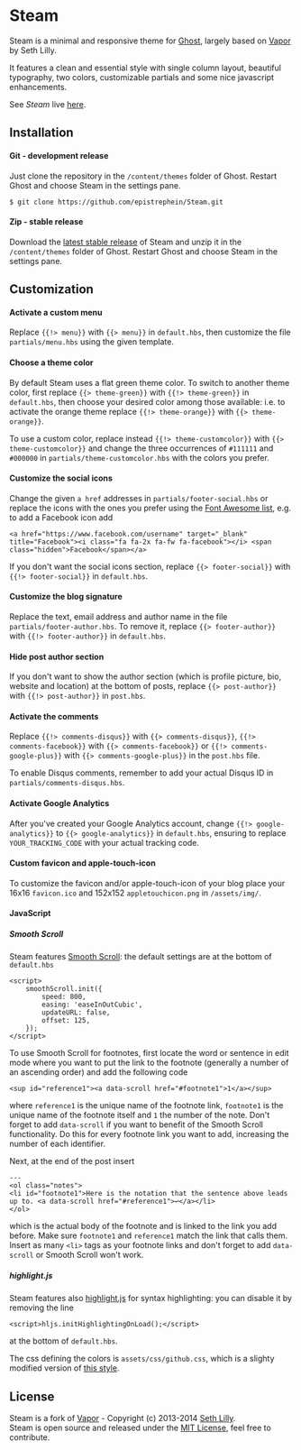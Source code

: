 # Steam
Steam is a minimal and responsive theme for [Ghost](http://ghost.org/), largely based on [Vapor](https://github.com/sethlilly/Vapor) by Seth Lilly.

It features a clean and essential style with single column layout, beautiful typography, two colors, customizable partials and some nice javascript enhancements.

See *Steam* live [here](https://steamthe.me).

## Installation
#### Git - development release
Just clone the repository in the `/content/themes` folder of Ghost. Restart Ghost and choose Steam in the settings pane.

    $ git clone https://github.com/epistrephein/Steam.git

#### Zip - stable release
Download the [latest stable release](https://github.com/epistrephein/Steam/releases) of Steam and unzip it in the `/content/themes` folder of Ghost. Restart Ghost and choose Steam in the settings pane.

## Customization
#### Activate a custom menu
Replace `{{!> menu}}` with `{{> menu}}` in `default.hbs`, then customize the file `partials/menu.hbs` using the given template.

#### Choose a theme color
By default Steam uses a flat green theme color. To switch to another theme color, first replace `{{> theme-green}}` with `{{!> theme-green}}` in `default.hbs`, then choose your desired color among those available: i.e. to activate the orange theme replace `{{!> theme-orange}}` with `{{> theme-orange}}`.

To use a custom color, replace instead `{{!> theme-customcolor}}` with `{{> theme-customcolor}}` and change the three occurrences of `#111111` and `#000000` in `partials/theme-customcolor.hbs` with the colors you prefer.

#### Customize the social icons
Change the given `a href` addresses in `partials/footer-social.hbs` or replace the icons with the ones you prefer using the [Font Awesome list](http://fortawesome.github.io/Font-Awesome/icons/), e.g. to add a Facebook icon add

    <a href="https://www.facebook.com/username" target="_blank" title="Facebook"><i class="fa fa-2x fa-fw fa-facebook"></i> <span class="hidden">Facebook</span></a>

If you don't want the social icons section, replace `{{> footer-social}}` with `{{!> footer-social}}` in `default.hbs`.

#### Customize the blog signature
Replace the text, email address and author name in the file `partials/footer-author.hbs`. To remove it, replace `{{> footer-author}}` with `{{!> footer-author}}` in `default.hbs`.

#### Hide post author section
If you don't want to show the author section (which is profile picture, bio, website and location) at the bottom of posts, replace `{{> post-author}}` with `{{!> post-author}}` in `post.hbs`.

#### Activate the comments
Replace `{{!> comments-disqus}}` with `{{> comments-disqus}}`, `{{!> comments-facebook}}` with `{{> comments-facebook}}` or `{{!> comments-google-plus}}` with `{{> comments-google-plus}}` in the `post.hbs` file.

To enable Disqus comments, remember to add your actual Disqus ID in `partials/comments-disqus.hbs`.

#### Activate Google Analytics
After you've created your Google Analytics account, change `{{!> google-analytics}}` to `{{> google-analytics}}` in `default.hbs`, ensuring to replace `YOUR_TRACKING_CODE` with your actual tracking code.

#### Custom favicon and apple-touch-icon
To customize the favicon and/or apple-touch-icon of your blog place your 16x16 `favicon.ico` and 152x152 `appletouchicon.png` in `/assets/img/`.

#### JavaScript
##### Smooth Scroll
Steam features [Smooth Scroll](https://github.com/cferdinandi/smooth-scroll): the default settings are at the bottom of `default.hbs`

    <script>
        smoothScroll.init({
            speed: 800,
            easing: 'easeInOutCubic',
            updateURL: false,
            offset: 125,
        });
    </script>

To use Smooth Scroll for footnotes, first locate the word or sentence in edit mode where you want to put the link to the footnote (generally a number of an ascending order) and add the following code

    <sup id="reference1"><a data-scroll href="#footnote1">1</a></sup>

where `reference1` is the unique name of the footnote link, `footnote1` is the unique name of the footnote itself and `1` the number of the note. Don't forget to add `data-scroll` if you want to benefit of the Smooth Scroll functionality. Do this for every footnote link you want to add, increasing the number of each identifier.

Next, at the end of the post insert

    ---
    <ol class="notes">
    <li id="footnote1">Here is the notation that the sentence above leads up to. <a data-scroll href="#reference1">↩</a></li>
    </ol>

which is the actual body of the footnote and is linked to the link you add before. Make sure `footnote1` and `reference1` match the link that calls them. Insert as many `<li>` tags as your footnote links and don't forget to add `data-scroll` or Smooth Scroll won't work.

##### highlight.js
Steam features also [highlight.js](https://highlightjs.org) for syntax highlighting: you can disable it by removing the line

    <script>hljs.initHighlightingOnLoad();</script>

at the bottom of `default.hbs`.

The css defining the colors is `assets/css/github.css`, which is a slighty modified version of [this style](https://github.com/isagalaev/highlight.js/blob/master/src/styles/github.css).

## License
Steam is a fork of [Vapor](https://github.com/sethlilly/Vapor) - Copyright (c) 2013-2014 [Seth Lilly](https://github.com/sethlilly/).<br>
Steam is open source and released under the [MIT License](https://github.com/epistrephein/Steam/blob/master/LICENSE), feel free to contribute.
